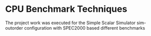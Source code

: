# CPU Benchmark Techniques

The project work was executed for the Simple Scalar Simulator sim-outorder configuration with SPEC2000 based different benchmarks
